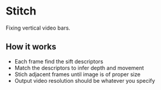 # Stitch
Fixing vertical video bars.

## How it works
- Each frame find the sift descriptors
- Match the descriptors to infer depth and movement
- Stich adjacent frames until image is of proper size
- Output video resolution should be whatever you specify
